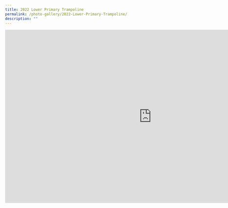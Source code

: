 ```yaml
---
title: 2022 Lower Primary Trampoline
permalink: /photo-gallery/2022-Lower-Primary-Trampoline/
description: ""
---
```

<iframe allowfullscreen="true" height="569" width="960" frameborder="0" src="https://docs.google.com/presentation/d/e/2PACX-1vQJRQldThKts3JCoM_RZhgKuYU1Oacs-0EzyZcrfjP3PObeW8H--1AmeLx4uN4Vj0M6Owe4IHemG777/embed?start=true&amp;loop=true&amp;delayms=5000"></iframe>